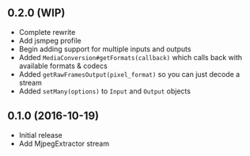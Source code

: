 ## 0.2.0 (WIP)

* Complete rewrite
* Add jsmpeg profile
* Begin adding support for multiple inputs and outputs
* Added `MediaConversion#getFormats(callback)` which calls back with available formats & codecs
* Added `getRawFramesOutput(pixel_format)` so you can just decode a stream
* Added `setMany(options)` to `Input` and `Output` objects

## 0.1.0 (2016-10-19)

* Initial release
* Add MjpegExtractor stream